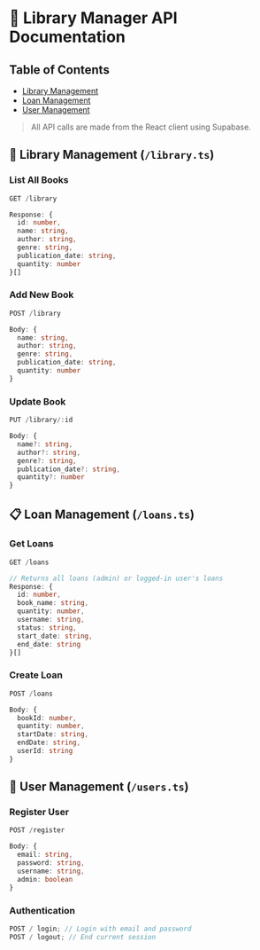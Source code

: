 # 🔗 Library Manager API Documentation

## Table of Contents

- [Library Management](#library-management)
- [Loan Management](#loan-management)
- [User Management](#user-management)

> All API calls are made from the React client using Supabase.

## 📖 Library Management (`/library.ts`)

### List All Books

```typescript
GET /library

Response: {
  id: number,
  name: string,
  author: string,
  genre: string,
  publication_date: string,
  quantity: number
}[]
```

### Add New Book

```typescript
POST /library

Body: {
  name: string,
  author: string,
  genre: string,
  publication_date: string,
  quantity: number
}
```

### Update Book

```typescript
PUT /library/:id

Body: {
  name?: string,
  author?: string,
  genre?: string,
  publication_date?: string,
  quantity?: number
}
```

## 📋 Loan Management (`/loans.ts`)

### Get Loans

```typescript
GET /loans

// Returns all loans (admin) or logged-in user's loans
Response: {
  id: number,
  book_name: string,
  quantity: number,
  username: string,
  status: string,
  start_date: string,
  end_date: string
}[]
```

### Create Loan

```typescript
POST /loans

Body: {
  bookId: number,
  quantity: number,
  startDate: string,
  endDate: string,
  userId: string
}
```

## 👤 User Management (`/users.ts`)

### Register User

```typescript
POST /register

Body: {
  email: string,
  password: string,
  username: string,
  admin: boolean
}
```

### Authentication

```typescript
POST / login; // Login with email and password
POST / logout; // End current session
```
